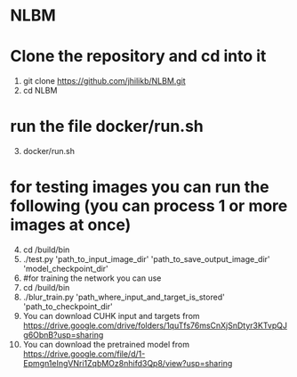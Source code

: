 # NLBM
#  Clone the repository and cd into it 
1. git clone https://github.com/jhilikb/NLBM.git
2. cd  NLBM
# run the file docker/run.sh
3. docker/run.sh
# for testing images you can run the following (you can process 1 or more images at once)
4. cd /build/bin
5. ./test.py 'path_to_input_image_dir' 'path_to_save_output_image_dir' 'model_checkpoint_dir'
6. #for training the network you can use 
7. cd /build/bin
8. ./blur_train.py 'path_where_input_and_target_is_stored' 'path_to_checkpoint_dir'
9. You can download CUHK input and targets from https://drive.google.com/drive/folders/1quTfs76msCnXjSnDtyr3KTvpQJg6ObnB?usp=sharing
10. You can download the pretrained model from https://drive.google.com/file/d/1-Epmgn1eIngVNri1ZqbMOz8nhifd3Qp8/view?usp=sharing
